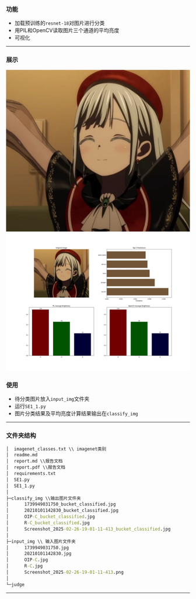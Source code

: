 ### 功能
- 加载预训练的`resnet-18`对图片进行分类
- 用PIL和OpenCV读取图片三个通道的平均亮度
- 可视化

---
### 展示
![alt text](input_img/1739949031750.jpg)
![alt text](classify_img/1739949031750_bucket_classified.jpg)
### 使用

- 待分类图片放入`input_img`文件夹
- 运行`SE1_1.py`
- 图片分类结果及平均亮度计算结果输出在`classify_img`

---
### 文件夹结构
```cmd
│  imagenet_classes.txt \\ imagenet类别
│  readme.md
│  report.md \\报告文档
│  report.pdf \\报告文档
│  requirements.txt
│  SE1.py
│  SE1_1.py
│
├─classify_img \\输出图片文件夹
│      1739949031750_bucket_classified.jpg
│      20210101142830_bucket_classified.jpg
│      OIP-C_bucket_classified.jpg
│      R-C_bucket_classified.jpg
│      Screenshot_2025-02-26-19-01-11-413_bucket_classified.jpg
│
├─input_img \\ 输入图片文件夹
│      1739949031750.jpg
│      20210101142830.jpg
│      OIP-C.jpg
│      R-C.jpg
│      Screenshot_2025-02-26-19-01-11-413.png
│
└─judge
```
---
